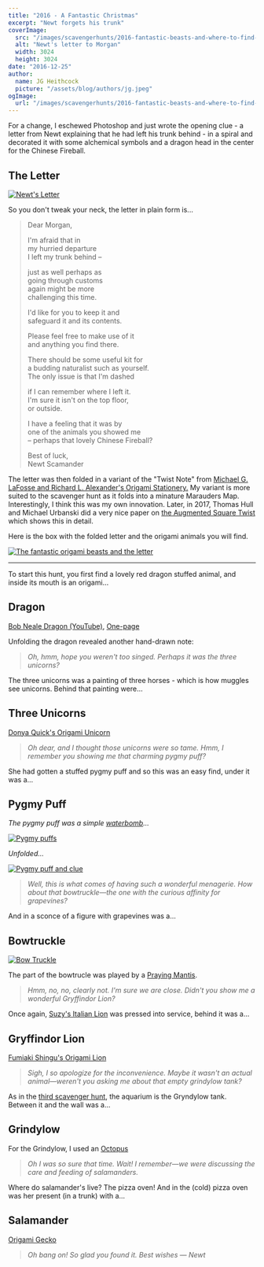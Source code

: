 ```yaml
---
title: "2016 - A Fantastic Christmas"
excerpt: "Newt forgets his trunk"
coverImage:
  src: "/images/scavengerhunts/2016-fantastic-beasts-and-where-to-find-them/letter.jpg"
  alt: "Newt's letter to Morgan"
  width: 3024
  height: 3024
date: "2016-12-25"
author:
  name: JG Heithcock
  picture: "/assets/blog/authors/jg.jpeg"
ogImage:
  url: "/images/scavengerhunts/2016-fantastic-beasts-and-where-to-find-them/letter.jpg"
---
```


For a change, I eschewed Photoshop and just wrote the opening clue - a letter from Newt explaining that he had left his trunk behind - in a spiral and decorated it with some alchemical symbols and a dragon head in the center for the Chinese Fireball.

## The Letter

<a href="/images/scavengerhunts/2016-fantastic-beasts-and-where-to-find-them/letter.jpg">
<img src="/images/scavengerhunts/2016-fantastic-beasts-and-where-to-find-them/letter.jpg" alt="Newt's Letter" class="mapBorder" />
</a>

So you don't tweak your neck, the letter in plain form is...

> Dear Morgan,
>
> I'm afraid that in  
> my hurried departure  
> I left my trunk behind –
>
> just as well perhaps as  
> going through customs  
> again might be more  
> challenging this time.
>
> I'd like for you to keep it and  
> safeguard it and its contents.
>
> Please feel free to make use of it  
> and anything you find there.
>
> There should be some useful kit for  
> a budding naturalist such as yourself.  
> The only issue is that I'm dashed
>
> if I can remember where I left it.  
> I'm sure it isn't on the top floor,  
> or outside.
>
> I have a feeling that it was by  
> one of the animals you showed me  
> – perhaps that lovely Chinese Fireball?
>
> Best of luck,  
> Newt Scamander

The letter was then folded in a variant of the "Twist Note" from [Michael G. LaFosse and Richard L. Alexander's Origami Stationery.](http://origamido.rochlis.com/products/origami_stationery.php) My variant is more suited to the scavenger hunt as it folds into a minature Marauders Map. Interestingly, I think this was my own innovation. Later, in 2017, Thomas Hull and Michael Urbanski did a very nice paper on [the Augmented Square Twist](http://origametry.net/ast/ast.html) which shows this in detail.

Here is the box with the folded letter and the origami animals you will find.

<a href="/images/scavengerhunts/2016-fantastic-beasts-and-where-to-find-them/box.jpg">
<img src="/images/scavengerhunts/2016-fantastic-beasts-and-where-to-find-them/box.jpg" alt="The fantastic origami beasts and the letter" class="mapBorder" />
</a>

<hr/>

To start this hunt, you first find a lovely red dragon stuffed animal, and inside its mouth is an origami...

## Dragon

[Bob Neale Dragon (YouTube)](https://www.youtube.com/watch?v=mhq5uKg8dtc&feature=youtube_gdata_player), [One-page](http://origami.island-three.net/dragon.html)

Unfolding the dragon revealed another hand-drawn note:

> _Oh, hmm, hope you weren't too singed. Perhaps it was the three unicorns?_

The three unicorns was a painting of three horses - which is how muggles see unicorns. Behind that painting were...

## Three Unicorns

[Donya Quick's Origami Unicorn](https://www.deviantart.com/donyaquick/art/Origami-Unicorn-Instructions-123623739)

> _Oh dear, and I thought those unicorns were so tame. Hmm, I remember you showing me that charming pygmy puff?_

She had gotten a stuffed pygmy puff and so this was an easy find, under it was a...

## Pygmy Puff

_The pygmy puff was a simple [waterbomb](http://www.origami-instructions.com/origami-water-balloon.html)..._

<a href="/images/scavengerhunts/2016-fantastic-beasts-and-where-to-find-them/pygmy-puffs.jpg">
<img src="/images/scavengerhunts/2016-fantastic-beasts-and-where-to-find-them/pygmy-puffs.jpg" alt="Pygmy puffs" class="mapBorder" />
</a>

_Unfolded..._

<a href="/images/scavengerhunts/2016-fantastic-beasts-and-where-to-find-them/pygmy-puff-clue.jpg">
<img src="/images/scavengerhunts/2016-fantastic-beasts-and-where-to-find-them/pygmy-puff-clue.jpg" alt="Pygmy puff and clue" class="mapBorder" />
</a>

> _Well, this is what comes of having such a wonderful menagerie. How about that bowtruckle—the one with the curious affinity for grapevines?_

And in a sconce of a figure with grapevines was a...

## Bowtruckle

<a href="/images/scavengerhunts/2016-fantastic-beasts-and-where-to-find-them/bow-truckle.jpg">
<img src="/images/scavengerhunts/2016-fantastic-beasts-and-where-to-find-them/bow-truckle.jpg" alt="Bow Truckle" class="mapBorder" />
</a>

The part of the bowtrucle was played by a [Praying Mantis](http://en.origami-club.com/bug/mantis/mantis/index.html).

> _Hmm, no, no, clearly not. I'm sure we are close. Didn't you show me a wonderful Gryffindor Lion?_

Once again, [Suzy's Italian Lion](https://www.elsworthartworks.com/oil/past/italian_lion_waterspout.html) was pressed into service, behind it was a...

## Gryffindor Lion

[Fumiaki Shingu's Origami Lion](<https://en.origami-club.com/animal/animal(big)/lion/lion/index.html>)

> _Sigh, I so apologize for the inconvenience. Maybe it wasn't an actual animal—weren't you asking me about that empty grindylow tank?_

As in the [third scavenger hunt](./2013-44-marauders), the aquarium is the Gryndylow tank. Between it and the wall was a...

## Grindylow

For the Grindylow, I used an [Octopus](https://www.sushiyasuda.com/merchandise/tako.html)

> _Oh I was so sure that time. Wait! I remember—we were discussing the care and feeding of salamanders._

Where do salamander's live? The pizza oven! And in the (cold) pizza oven was her present (in a trunk) with a...

## Salamander

[Origami Gecko](https://s-media-cache-ak0.pinimg.com/564x/a5/7f/0c/a57f0c5430e4cda1ca3bd6544e1f95e3.jpg)

> _Oh bang on! So glad you found it. Best wishes — Newt_

